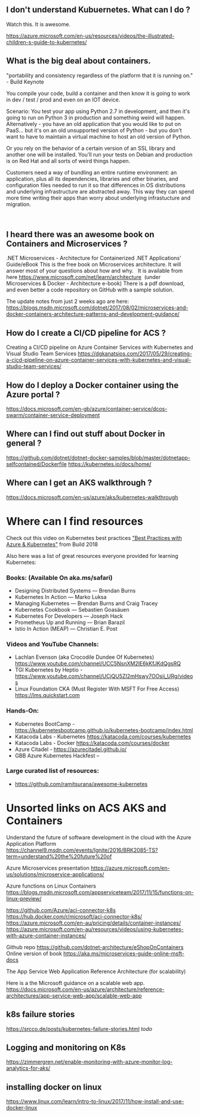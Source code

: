 ## I don't understand Kubuernetes. What can I do ?
Watch this. It is awesome.

https://azure.microsoft.com/en-us/resources/videos/the-illustrated-children-s-guide-to-kubernetes/



## What is the big deal about containers.
"portability and consistency regardless of the platform that it is running on." - Build Keynote

You compile your code, build a container and then know it is going to work in dev / test / prod and even on an IOT device.

Scenario: You test your app using Python 2.7 in development, and then it's going to run on Python 3 in production and something weird will happen. Alternatively - you have an old application that you would like to put on PaaS... but it's on an old unsupported version of Python - but you don't want to have to maintain a virtual machine to host an old version of Python.

Or you rely on the behavior of a certain version of an SSL library and another one will be installed. 
You'll run your tests on Debian and production is on Red Hat and all sorts of weird things happen.

Customers need a way of bundling an entire runtime environment: an application, plus all its dependencies, libraries and other binaries, and configuration files needed to run it so that differences in OS distributions and underlying infrastructure are abstracted away. This way they can spend more  time writing their apps than worry about underlying infrastucture and migration.

 
## I heard there was an awesome book on Containers and Microservices ?  
.NET Microservices - Architecture for Containerized .NET Applications' Guide/eBook
This is the free book on Microservices architecture. It will answer most of your questions about how and why.
 
It is available from here https://www.microsoft.com/net/learn/architecture  (under Microservices & Docker - Architecture e-book)
There is a pdf download, and even better a code repository on GitHub with a sample solution. 

The update notes from just 2 weeks ago are here: https://blogs.msdn.microsoft.com/dotnet/2017/08/02/microservices-and-docker-containers-architecture-patterns-and-development-guidance/

## How do I create a CI/CD pipeline for ACS ?

Creating a CI/CD pipeline on Azure Container Services with Kubernetes and Visual Studio Team Services
https://dgkanatsios.com/2017/05/29/creating-a-cicd-pipeline-on-azure-container-services-with-kubernetes-and-visual-studio-team-services/


## How do I deploy a Docker container using the Azure portal ?
https://docs.microsoft.com/en-gb/azure/container-service/dcos-swarm/container-service-deployment


## Where can I find out stuff about Docker in general ?

https://github.com/dotnet/dotnet-docker-samples/blob/master/dotnetapp-selfcontained/Dockerfile
https://kubernetes.io/docs/home/

## Where can I get an AKS walkthrough ? 

https://docs.microsoft.com/en-us/azure/aks/kubernetes-walkthrough





# Where can I find resources


Check out this video on Kubernetes best practices
["Best Practices with Azure & Kubernetes"](
https://developer.microsoft.com/en-us/events/build/content/best-practices-with-azure-kubernetes) from Build 2018

Also here was a list of great resources everyone provided for learning Kubernetes:

### Books: (Available On aka.ms/safari)
- Designing Distributed Systems — Brendan Burns
- Kubernetes In Action — Marko Luksa
- Managing Kubernetes — Brendan Burns and Craig Tracey
- Kubernetes Cookbook — Sebastien Goasäuen
- Kubernetes For Developers — Joseph Hack
- Prometheus Up and Running — Brian Barazil
- Istio In Action (MEAP) — Christian E. Post

### Videos and YouTube Channels:
- Lachlan Evenson (aka Crocodile Dundee Of Kubernetes) https://www.youtube.com/channel/UCC5NsnXM2lE6kKfJKdQgsRQ
- TGI Kubernetes by Heptio - https://www.youtube.com/channel/UCjQU5ZI2mHswy7OOsii_URg/videos
- Linux Foundation CKA (Must Register With MSFT For Free Access) https://lms.quickstart.com

### Hands-On:
- Kubernetes BootCamp - https://kubernetesbootcamp.github.io/kubernetes-bootcamp/index.html
- Katacoda Labs - Kubernetes https://katacoda.com/courses/kubernetes
- Katacoda Labs - Docker https://katacoda.com/courses/docker
- Azure Citadel - https://azurecitadel.github.io/
- GBB Azure Kubernetes Hackfest – 

### Large curated list of resources:
- https://github.com/ramitsurana/awesome-kubernetes




# Unsorted links on ACS AKS and Containers

Understand the future of software development in the cloud with the Azure Application Platform
https://channel9.msdn.com/events/Ignite/2016/BRK2085-TS?term=understand%20the%20future%20of

Azure Microservices presentation
https://azure.microsoft.com/en-us/solutions/microservice-applications/

Azure functions on Linux Containers
https://blogs.msdn.microsoft.com/appserviceteam/2017/11/15/functions-on-linux-preview/

https://github.com/Azure/aci-connector-k8s
https://hub.docker.com/r/microsoft/aci-connector-k8s/
https://azure.microsoft.com/en-au/pricing/details/container-instances/
https://azure.microsoft.com/en-au/resources/videos/using-kubernetes-with-azure-container-instances/


Github repo https://github.com/dotnet-architecture/eShopOnContainers
Online version of book https://aka.ms/microservices-guide-online-msft-docs

The App Service Web Application Reference Architecture (for scalability)

Here is a the Microsoft guidance on a scalable web app. https://docs.microsoft.com/en-us/azure/architecture/reference-architectures/app-service-web-app/scalable-web-app 


## k8s failure stories
https://srcco.de/posts/kubernetes-failure-stories.html *todo*

## Logging and monitoring on K8s
https://zimmergren.net/enable-monitoring-with-azure-monitor-log-analytics-for-aks/

## installing docker on linux
https://www.linux.com/learn/intro-to-linux/2017/11/how-install-and-use-docker-linux



